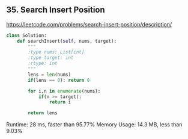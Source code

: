 ## 35. Search Insert Position

https://leetcode.com/problems/search-insert-position/description/


```python
class Solution:
    def searchInsert(self, nums, target):
        """
        :type nums: List[int]
        :type target: int
        :rtype: int
        """
        lens = len(nums)
        if(lens == 0): return 0

        for i,n in enumerate(nums):
            if(n >= target):
                return i

        return lens
```

Runtime: 28 ms, faster than 95.77%
Memory Usage: 14.3 MB, less than 9.03%
